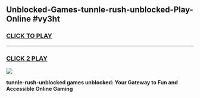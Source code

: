 
## Unblocked-Games-tunnle-rush-unblocked-Play-Online #vy3ht
<h3>
<a href="https://news.freeplayer.one?title=tunnle-rush-unblocked&ref=3">CLICK TO PLAY</a></h3>
<hr>

<h3>
<a href="https://news.freeplayer.one?title=tunnle-rush-unblocked&ref=3">CLICK 2 PLAY</a>
  
</h3>

<a href="https://news.freeplayer.one?title=tunnle-rush-unblocked&ref=3"><img src="https://clearcache.store/games.png"></a>


**tunnle-rush-unblocked games unblocked: Your Gateway to Fun and Accessible Online Gaming**
